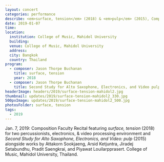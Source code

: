 ```yaml
---
layout: concert
categories: performance
describe: <em>surface, tension</em> (2018) & <em>pulp</em> (2015), Composition Faculty Recital, Thailand.
date: 2019-01-07
time:
location:
  institution: College of Music, Mahidol University
  building:
  venue: College of Music, Mahidol University
  address:
  city: Bangkok
  country: Thailand
program:
  - composer: Jason Thorpe Buchanan
    title: surface, tension
    year: 2018
  - composer: Jason Thorpe Buchanan
    title: Second Study for Alto Saxophone, Electronics, and Video pulp
headerImage: headers/2019/surface-tension-mahidol2.jpg
thumbnail: updates/2019/surface-tension-mahidol2_330.jpg
500pxImage: updates/2019/surface-tension-mahidol2_500.jpg
photosFolder: surface, tension
tags:
  - 2019
---
```


Jan. 7, 2019: Composition Faculty Recital featuring *surface, tension* (2018) for two percussionists, electronics, & video processing environment and *Second Study for Alto Saxophone, Electronics, and Video: pulp* (2015) alongside works by Attakorn Sookjaeng, Arsid Ketjuntra, Jiradej Setabundhu, Pradit Saengkrai, and Piyawat Louilarpprasert. College of Music, Mahidol University, Thailand.
